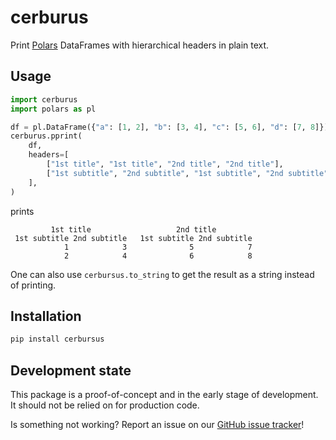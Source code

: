 # cerburus

Print [Polars](https://pola.rs) DataFrames with hierarchical headers in plain text.

## Usage

```python
import cerburus
import polars as pl

df = pl.DataFrame({"a": [1, 2], "b": [3, 4], "c": [5, 6], "d": [7, 8]})
cerburus.pprint(
    df,
    headers=[
        ["1st title", "1st title", "2nd title", "2nd title"],
        ["1st subtitle", "2nd subtitle", "1st subtitle", "2nd subtitle"],
    ],
)
```

prints

```
         1st title                   2nd title
 1st subtitle 2nd subtitle   1st subtitle 2nd subtitle
            1            3              5            7
            2            4              6            8

```

One can also use `cerbursus.to_string` to get the result as a string instead of printing.

## Installation

```bash
pip install cerbursus
```

## Development state

This package is a proof-of-concept and in the early stage of development. It should not be relied on
for production code.

Is something not working? Report an issue on our [GitHub issue tracker](https://github.com/rhshadrach/pytest-ndb/issues)!
